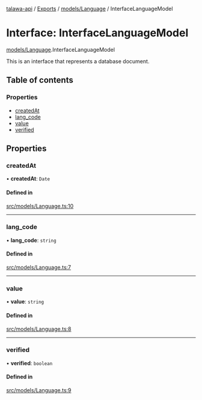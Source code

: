 [talawa-api](../README.md) / [Exports](../modules.md) / [models/Language](../modules/models_Language.md) / InterfaceLanguageModel

# Interface: InterfaceLanguageModel

[models/Language](../modules/models_Language.md).InterfaceLanguageModel

This is an interface that represents a database document.

## Table of contents

### Properties

- [createdAt](models_Language.InterfaceLanguageModel.md#createdat)
- [lang\_code](models_Language.InterfaceLanguageModel.md#lang_code)
- [value](models_Language.InterfaceLanguageModel.md#value)
- [verified](models_Language.InterfaceLanguageModel.md#verified)

## Properties

### createdAt

• **createdAt**: `Date`

#### Defined in

[src/models/Language.ts:10](https://github.com/PalisadoesFoundation/talawa-api/blob/806e21a/src/models/Language.ts#L10)

___

### lang\_code

• **lang\_code**: `string`

#### Defined in

[src/models/Language.ts:7](https://github.com/PalisadoesFoundation/talawa-api/blob/806e21a/src/models/Language.ts#L7)

___

### value

• **value**: `string`

#### Defined in

[src/models/Language.ts:8](https://github.com/PalisadoesFoundation/talawa-api/blob/806e21a/src/models/Language.ts#L8)

___

### verified

• **verified**: `boolean`

#### Defined in

[src/models/Language.ts:9](https://github.com/PalisadoesFoundation/talawa-api/blob/806e21a/src/models/Language.ts#L9)
